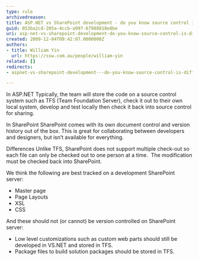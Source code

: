 ```yaml
---
type: rule
archivedreason: 
title: ASP.NET vs SharePoint development - do you know source control is different?
guid: 053ba2cd-205a-4ccb-a997-67988818e8be
uri: asp-net-vs-sharepoint-development-do-you-know-source-control-is-different
created: 2009-12-04T09:42:07.0000000Z
authors:
- title: William Yin
  url: https://ssw.com.au/people/william-yin
related: []
redirects:
- aspnet-vs-sharepoint-development---do-you-know-source-control-is-different

---
```


In ASP.NET
 Typically, the team will store the code on a source control system such as TFS (Team Foundation Server), check it out to their own local system, develop and test locally then check it back into source control for sharing.

In SharePoint
 SharePoint comes with its own document control and version history out of the box. This is great for collaborating between developers and designers, but isn’t available for everything.

Differences
 Unlike TFS, SharePoint does not support multiple check-out so each file can only be checked out to one person at a time.  The modification must be checked back into SharePoint.

<!--endintro-->

We think the following are best tracked on a development SharePoint server:

* Master page
* Page Layouts
* XSL
* CSS


And these should not (or cannot) be version controlled on SharePoint server:

* Low level customizations such as custom web parts should still be developed in VS.NET and stored in TFS.
* Package files to build solution packages should be stored in TFS.

